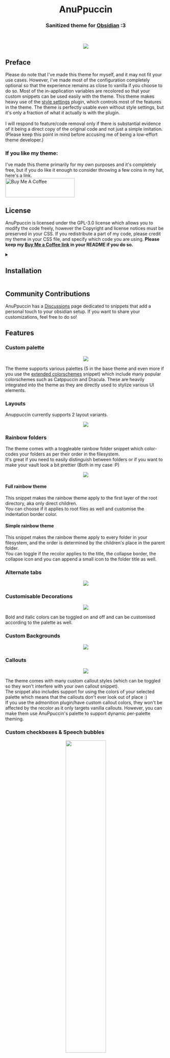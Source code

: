 <h1 align="center">AnuPpuccin</h1>
<h3 align="center">Sanitized theme for <a href="https://obsidian.md">Obsidian</a> :3</h3><br>

<p align="center"> <img src="assets/gh-preview.webp"> </p>

## Preface
Please do note that I've made this theme for myself, and it may not fit your use cases. However, I've made most of the configuration completely optional so that the experience remains as close to vanilla if you choose to do so. Most of the in-application variables are recolored so that your custom snippets can be used easily with the theme.
This theme makes heavy use of the <a href="https://github.com/mgmeyers/obsidian-style-settings">style settings</a> plugin, which controls most of the features in the theme. The theme is perfectly usable even without style settings, but it's only a fraction of what it actually is with the plugin.
<br><br>
I will respond to feature/code removal only if there is substantial evidence of it being a direct copy of the original code and not just a simple imitation. (Please keep this point in mind before accusing me of being a low-effort theme developer.)

### If you like my theme:
I've made this theme primarily for my own purposes and it's completely free, but if you do like it enough to consider throwing a few coins in my hat, here's a link.<br>
<a href="https://www.buymeacoffee.com/anubisnekhet" target="_blank"><img src="https://cdn.buymeacoffee.com/buttons/v2/default-yellow.png" alt="Buy Me A Coffee" style="height: 60px !important;width: 217px !important;" ></a>

## License
AnuPpuccin is licensed under the GPL-3.0 license which allows you to modify the code freely, however the Copyright and license notices must be preserved in your CSS. If you redistribute a part of my code, please credit my theme in your CSS file, and specify which code you are using. **Please keep my <a href="https://www.buymeacoffee.com/anubisnekhet">Buy Me a Coffee link</a> in your README if you do so.**

<details>
<summary><h2>Installation</h2></summary>
<h3>Normal Installation</h3>
Go to your theme folder (<code>.obsidian/themes</code>) and run:<br><br>
<pre><code>git clone https://github.com/AnubisNekhet/AnuPpuccin.git</code></pre>
<h3>Updating</h3>
Go to your AnuPuccin folder (<code>.obsidian/themes/Anuppuccin</code>) and run:<br><br>
<pre><code>git pull</code></pre>
<h3>Building</h3>
Clone the github repo and run <code>sass src/base.scss theme.css</code> in the root folder.
</details>

## Community Contributions
AnuPpuccin has a [Discussions](https://github.com/AnubisNekhet/AnuPpuccin/discussions/categories/snippets) page dedicated to snippets that add a personal touch to your obsidian setup. If you want to share your customizations, feel free to do so!

## Features

### Custom palette
<p align="center"> <img src="assets/gh-colorscheme-preview.webp"> </p>
The theme supports various palettes (5 in the base theme and even more if you use the <a href="https://github.com/AnubisNekhet/AnuPpuccin/blob/main/snippets/extended-colorschemes.css">extended colorschemes</a> snippet) which include many popular colorschemes such as Catppuccin and Dracula. These are heavily integrated into the theme as they are directly used to stylize various UI elements.

### Layouts
Anuppuccin currently supports 2 layout variants.
<p align="center"> <img src="assets/gh-layout-preview.webp"> </p>

### Rainbow folders
The theme comes with a toggleable rainbow folder snippet which color-codes your folders as per their order in the filesystem.<br>
It's great if you need to easily distinguish between folders or if you want to make your vault look a bit prettier (Both in my case :P)<br>
<p align="center"> <img src="assets/gh-rainbow-preview.webp"> </p>

#### Full rainbow theme
This snippet makes the rainbow theme apply to the first layer of the root directory, aka only direct children.<br>
You can choose if it applies to root files as well and customise the indentation border color.<br>

#### Simple rainbow theme
This snippet makes the rainbow theme apply to every folder in your filesystem, and the order is determined by the children's place in the parent folder.<br>
You can toggle if the recolor applies to the title, the collapse border, the collapse icon and you can append a small icon to the folder title as well.<br>

### Alternate tabs

<p align="center"> <img src="assets/gh-preview-tabs.webp"> </p>

### Customisable Decorations
<p align="center"> <img src="assets/gh-decorations-preview.webp"> </p>
Bold and italic colors can be toggled on and off and can be customised according to the palette as well.

### Custom Backgrounds
<p align="center"> <img src="assets/bg-image-preview.webp"> </p>

### Callouts
<p align="center"> <img src="assets/gh-callout-preview.webp"> </p>
The theme comes with many custom callout styles (which can be toggled so they won't interfere with your own callout snippet).<br>
The snippet also includes support for using the colors of your selected palette which means that the callouts don't ever look out of place :)<br>
If you use the admonition plugin/have custom callout colors, they won't be affected by the recolor as it only targets vanilla callouts. However, you can make them use AnuPpuccin's palette to support dynamic per-palette theming.<br>

### Custom checkboxes & Speech bubbles
<p align="center"> <img src="assets/gh-checkbox-preview.webp" width="50%"> </p>
Anuppuccin's custom checkboxes try to mimic the original checkbox design as much as possible, while still being optional incase you want to use your own checkbox snippet.
Speech bubbles have been provided which are useful for language learners and RPG vault users alike.<br>Custom checkboxes have been designed to match those provided by the <a href="https://github.com/ceciliamay/obsidianmd-theme-primary">Primary</a> theme for ease of migration and consistency.

| Syntax | Description |
|--------|-------------|
| `- [ ]`  | Unchecked   |
| `- [x]`  | Checked     |
| `- [>]`  | Rescheduled |
| `- [<]`  | Scheduled   |
| `- [!]`  | Important   |
| `- [-]`  | Cancelled   |
| `- [/]`  | In Progress |
| `- [?]`  | Question    |
| `- [*]`  | Star        |
| `- [n]`  | Note        |
| `- [l]`  | Location    |
| `- [i]`  | Information |
| `- [I]`  | Idea        |
| `- [S]`  | Amount      |
| `- [p]`  | Pro         |
| `- [c]`  | Con         |
| `- [b]`  | Bookmark    |
| `- ["]`  | Quote       |
| `- [0]`  | Speech bubble 0 |
| `- [1]`  | Speech bubble 1 |
| `- [2]`  | Speech bubble 2 |
| `- [3]`  | Speech bubble 3 |
| `- [4]`  | Speech bubble 4 |
| `- [5]`  | Speech bubble 5 |
| `- [6]`  | Speech bubble 6 |
| `- [7]`  | Speech bubble 7 |
| `- [8]`  | Speech bubble 8 |
| `- [9]`  | Speech bubble 9 |

### Colorful Frames
<p align="center"> <img src="assets/gh-colorful-frames-preview.webp"> </p>
Adapted from Kepano's <a href="https://github.com/kepano/obsidian-minimal">Minimal</a> theme, colorful frames add some pop to your vault by displaying your accent color on the top-most bar.

### Simplified markdown embeds
Markdown embeds have an alternate styling with an animated variant which can be toggled globally using style settings or individually using alt names for embeds, for example: `![[embed|alt-name]]`

| Embed style | Alt name |
| ----------- | -------- |
| Seamless | seamless |

## Colorschemes used
**Note**: Colorschemes that aren't in the base theme can be used through the [extended colorschemes](https://github.com/AnubisNekhet/AnuPpuccin/blob/main/snippets/extended-colorschemes.css) snippet. <br> **Important**: Some colorschemes have been been modified to fit the Catppuccin color value style, which means there will be some changes made to make the theme feel more natural.

| Theme | Light Mode | Dark Mode | Extra Notes |
| ----- | ---------- | --------- | ----------- |
| [Atom](https://github.com/kognise/obsidian-atom) | Yes | Yes | Accent value is hardcoded into the theme. |
| [Catppuccin](https://github.com/catppuccin/catppuccin) | Yes| Yes | There are 4 variants of the dark theme, namely: Frappe, Macchiato, Mocha and Mocha Old.<br>The light theme is called Latte. |
| Coffee | No | Yes | Custom colorscheme |
| [Everforest](https://github.com/sainnhe/everforest) | Yes | Yes | - |
| [Dracula](https://github.com/dracula/dracula-theme) | No | Yes | - |
| [Gruvbox](https://github.com/morhetz/gruvbox) | Yes | Yes | - |
| [Nord](https://github.com/arcticicestudio/nord) | Yes | Yes | A custom darker variant of the dark theme is included as well. <br> Accent value is hardcoded into the theme.|
| Notion | Yes | Yes | - |
| [Kanagawa](https://github.com/rebelot/kanagawa.nvim) | No | Yes | - |
| [Rosé Pine](https://github.com/rose-pine/rose-pine-theme) | Yes | Yes | The second variant of the dark theme, namely Rosé Pine dawn hasn't been implemented yet. |
| [Rosebox](https://github.com/KraXen72/rosebox) | No | Yes | Accent value is hardcoded into the theme. |
| [Royal Velvet](https://github.com/caro401/royal-velvet) | No | Yes | - |
| Sandy Beaches | Yes | No | Provided by [melnhh](https://github.com/melnhh) |
| [Solarized](https://github.com/altercation/solarized) | Yes | Yes | - |

<details>
<summary><h3>Previews</h3></summary>
<details>
<summary><h4>Atom</h4></summary>
<img src="assets/colorschemes/atom-light.webp"/>
<img src="assets/colorschemes/atom-dark.webp"/>
</details>
<details>
<summary><h4>Catppuccin</h4></summary>
<h4 align="center">Latte</h4>
<img src="assets/colorschemes/catppuccin-latte.webp"/>
<h4 align="center">Frappe</h4>
<img src="assets/colorschemes/catppuccin-frappe.webp"/>
<h4 align="center">Macchiato</h4>
<img src="assets/colorschemes/catppuccin-macchiato.webp"/>
<h4 align="center">Mocha</h4>
<img src="assets/colorschemes/catppuccin-mocha.webp"/>
<h4 align="center">Mocha Old</h4>
<img src="assets/colorschemes/catppuccin-mocha-old.webp"/>
</details>
<details>
<summary><h4>Generic</h4></summary>
<h4 align="center">Dark</h4>
<img src="assets/colorschemes/generic-dark.webp"/>
<h4 align="center">AMOLED Dark</h4>
<img src="assets/colorschemes/amoled-dark.webp"/>
</details>
<details>
<summary><h4>Coffee</h4></summary>
<img src="assets/colorschemes/coffee-dark.webp"/>
</details>
<details>
<summary><h4>Everforest</h4></summary>
<img src="assets/colorschemes/everforest-light.webp"/>
<img src="assets/colorschemes/everforest-dark.webp"/>
</details>
<details>
<summary><h4>Dracula</h4></summary>
<img src="assets/colorschemes/dracula-dark.webp"/>
</details>
<details>
<summary><h4>Gruvbox</h4></summary>
<img src="assets/colorschemes/gruvbox-light.webp"/>
<img src="assets/colorschemes/gruvbox-dark.webp"/>
</details>
<details>
<summary><h4>Nord</h4></summary>
<h4 align="center">Nord Light</h4>
<img src="assets/colorschemes/nord-light-original.webp"/>
<h4 align="center">Nord Dark</h4>
<img src="assets/colorschemes/nord-dark.webp"/>
<h4 align="center">Nord Darker (Custom Palette)</h4>
<img src="assets/colorschemes/nord-darker.webp"/>
</details>
<details>
<summary><h4>Notion</h4></summary>
<img src="assets/colorschemes/notion-light.webp"/>
<img src="assets/colorschemes/notion-dark.webp"/>
</details>
<details>
<summary><h4>Kanagawa</h4></summary>
<img src="assets/colorschemes/kanagawa-dark.webp"/>
</details>
<details>
<summary><h4>Rosebox</h4></summary>
<img src="assets/colorschemes/rosebox-dark.webp"/>
</details>
<details>
<summary><h4>Rosé Pine</h4></summary>
<h4 align="center">Rosé Pine Dawn</h4>
<img src="assets/colorschemes/rosepine-light.webp"/>
<h4 align="center">Rosé Pine</h4>
<img src="assets/colorschemes/rosepine-dark.webp"/>
</details>
<details>
<summary><h4>Royal Velvet</h4></summary>
<img src="assets/colorschemes/royal-velvet.webp"/>
</details>
<details>
<summary><h4>Sandy Beaches</h4></summary>
<img src="assets/colorschemes/sandy-beaches-light.webp"/>
</details>
<details>
<summary><h4>Solarized</h4></summary>
<img src="assets/colorschemes/solarized-light.webp"/>
<img src="assets/colorschemes/solarized-dark.webp"/>
</details>
</details>

Note: Themes are toggled via style settings, the default themes are **Latte** for light mode and **Mocha** for dark mode.

### Custom CSS Classes
Inserting these css classes into your note frontmatter will style your notes individually.

| CSS Class | Function |
| ----- | ----- |
| `heading-normal-toggle` | Disables color in headings |
| `decorations-normal-toggle` | Disables color in text decorations like **bold** and *italic* |
| `hide-metadata` | Hides metadata |
| `metadata-button` | Enables custom metadata button |



### Integrations
- Excalidraw
- Kanban
- Style Settings
#### Minimal Features
AnuPpuccin does not come with any code provided by [Minimal](https://github.com/kepano/obsidian-minimal), however it does contain styling and style settings support for certain features that can be compiled via CSS. You can buy Kepano a coffee here:
<a href="https://www.buymeacoffee.com/kepano" target="_blank"><img src="https://cdn.buymeacoffee.com/buttons/v2/default-yellow.png" alt="Buy Me A Coffee" style="height: 60px !important;width: 217px !important;" ></a>

### Recommended Fonts
- **Interface**: [Overpass](https://fonts.google.com/specimen/Overpass)
- **Text**: [Rubik](https://fonts.google.com/specimen/Rubik)
- **Headings**: [Noto Serif](https://fonts.google.com/noto/specimen/Noto+Serif)

### Special thanks to:
- [Paul Ryley](https://github.com/pryley) for countless contributions to the theme and amazing sense of design in general.
- [Chuck Harmston](https://github.com/chuckharmston) for his amazing alternate tabs snippet.
- [melnhh](https://github.com/melnhh) for their amazing colorscheme.
- [EdualcLaiv](https://github.com/EdualcLaiv) for porting Royal Velvet to AnuPppuccin.
- [xotea](https://github.com/xotea) for theming framework tweaks.
- [raisabelatrix](https://github.com/raisabelatrix) for [rainbow tags](https://gist.github.com/raisabelatrix/eb383f7e19b59f951430c2f3c6ed80b0) variables.

## Credits and Acknowledgements
- [@kepano's](https://github.com/kepano) [Minimal](https://github.com/kepano/obsidian-minimal) for the inspiration for [colorful frames](https://github.com/AnubisNekhet/AnuPpuccin/blob/main/src/modules/Features/colorful-frame.scss) and partial inspiration for style settings menus design, as well as style settings for the Minimal Cards snippet
- [@ceciliamay's](https://github.com/ceciliamay) [Primary](https://github.com/ceciliamay/obsidianmd-theme-primary) for inspiration for [custom checkboxes](https://github.com/AnubisNekhet/AnuPpuccin/blob/main/src/modules/Features/custom-checkboxes.scss) and [floating vault title](https://github.com/AnubisNekhet/AnuPpuccin/blob/main/src/modules/Features/floating-title.scss)
- [@SlRvb](https://github.com/SlRvb) for [ITS](https://github.com/SlRvb/Obsidian--ITS-Theme) frontmatter styling inspiration.
